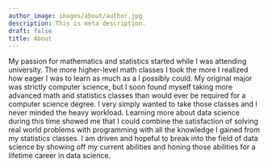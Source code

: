 ```yaml
---
author_image: images/about/author.jpg
description: This is meta description.
draft: false
title: About
---
```


My passion for mathematics and statistics started while I was attending university. The more higher-level math classes I took the more I realized how eager I was to learn as much as a I possibly could. My original major was strictly computer science, but I soon found myself taking more advanced math and statistics classes than would ever be required for a computer science degree. I very simply wanted to take those classes and I never minded the heavy workload. Learning more about data science during this time showed me that I could combine the satisfaction of solving real world problems with programming with all the knowledge I gained from my statistics classes. I am driven and hopeful to break into the field of data science by showing off my current abilities and honing those abilities for a lifetime career in data science.